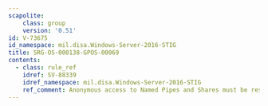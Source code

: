 ```yaml
---
scapolite:
    class: group
    version: '0.51'
id: V-73675
id_namespace: mil.disa.Windows-Server-2016-STIG
title: SRG-OS-000138-GPOS-00069
contents:
  - class: rule_ref
    idref: SV-88339
    idref_namespace: mil.disa.Windows-Server-2016-STIG
    ref_comment: Anonymous access to Named Pipes and Shares must be restrict ...
---
```


